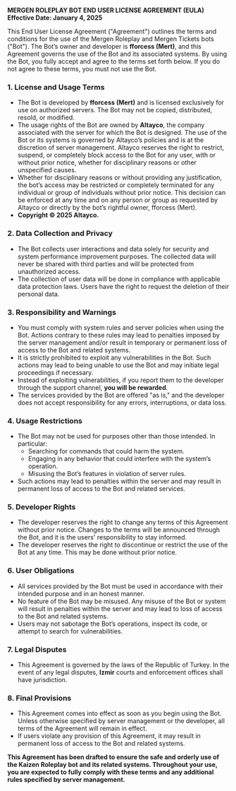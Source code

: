 **MERGEN ROLEPLAY BOT END USER LICENSE AGREEMENT (EULA)**  
**Effective Date: January 4, 2025**

This End User License Agreement ("Agreement") outlines the terms and conditions for the use of the Mergen Roleplay and Mergen Tickets bots ("Bot"). The Bot’s owner and developer is **fforcess (Mert)**, and this Agreement governs the use of the Bot and its associated systems. By using the Bot, you fully accept and agree to the terms set forth below. If you do not agree to these terms, you must not use the Bot.

### 1. **License and Usage Terms**
- The Bot is developed by **fforcess (Mert)** and is licensed exclusively for use on authorized servers. The Bot may not be copied, distributed, resold, or modified.  
- The usage rights of the Bot are owned by **Altayco**, the company associated with the server for which the Bot is designed. The use of the Bot or its systems is governed by Altayco’s policies and is at the discretion of server management. Altayco reserves the right to restrict, suspend, or completely block access to the Bot for any user, with or without prior notice, whether for disciplinary reasons or other unspecified causes.
- Whether for disciplinary reasons or without providing any justification, the bot’s access may be restricted or completely terminated for any individual or group of individuals without prior notice. This decision can be enforced at any time and on any person or group as requested by Altayco or directly by the bot’s rightful owner, fforcess (Mert).
- **Copyright © 2025 Altayco.**  

### 2. **Data Collection and Privacy**
- The Bot collects user interactions and data solely for security and system performance improvement purposes. The collected data will never be shared with third parties and will be protected from unauthorized access.
- The collection of user data will be done in compliance with applicable data protection laws. Users have the right to request the deletion of their personal data.

### 3. **Responsibility and Warnings**
- You must comply with system rules and server policies when using the Bot. Actions contrary to these rules may lead to penalties imposed by the server management and/or result in temporary or permanent loss of access to the Bot and related systems.
- It is strictly prohibited to exploit any vulnerabilities in the Bot. Such actions may lead to being unable to use the Bot and may initiate legal proceedings if necessary.
- Instead of exploiting vulnerabilities, if you report them to the developer through the support channel, **you will be rewarded**.
- The services provided by the Bot are offered "as is," and the developer does not accept responsibility for any errors, interruptions, or data loss.

### 4. **Usage Restrictions**
- The Bot may not be used for purposes other than those intended. In particular:
  - Searching for commands that could harm the system.
  - Engaging in any behavior that could interfere with the system’s operation.
  - Misusing the Bot’s features in violation of server rules.
- Such actions may lead to penalties within the server and may result in permanent loss of access to the Bot and related services.

### 5. **Developer Rights**
- The developer reserves the right to change any terms of this Agreement without prior notice. Changes to the terms will be announced through the Bot, and it is the users' responsibility to stay informed.
- The developer reserves the right to discontinue or restrict the use of the Bot at any time. This may be done without prior notice.

### 6. **User Obligations**
- All services provided by the Bot must be used in accordance with their intended purpose and in an honest manner.
- No feature of the Bot may be misused. Any misuse of the Bot or system will result in penalties within the server and may lead to loss of access to the Bot and related systems.
- Users may not sabotage the Bot’s operations, inspect its code, or attempt to search for vulnerabilities.

### 7. **Legal Disputes**
- This Agreement is governed by the laws of the Republic of Turkey. In the event of any legal disputes, **Izmir** courts and enforcement offices shall have jurisdiction.

### 8. **Final Provisions**
- This Agreement comes into effect as soon as you begin using the Bot. Unless otherwise specified by server management or the developer, all terms of the Agreement will remain in effect.
- If users violate any provision of this Agreement, it may result in permanent loss of access to the Bot and related systems.

**This Agreement has been drafted to ensure the safe and orderly use of the Kaizen Roleplay bot and its related systems. Throughout your use, you are expected to fully comply with these terms and any additional rules specified by server management.**
